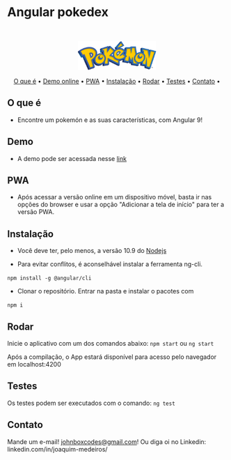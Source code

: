 # Angular pokedex

<br />
<p align="center">
    <img src="./logo.png" alt="Logo" width="180">
<p align="center">
  <a href="#o-que-é">O que é</a> •
  <a href="#demo">Demo online</a> •
  <a href="#pwa">PWA</a> •
  <a href="#instalação">Instalação</a> •
  <a href="#rodar">Rodar</a> •
  <a href="#testes">Testes</a> •
  <a href="#contact">Contato</a> •
</p>

## O que é

* Encontre um pokemón e as suas características, com Angular 9!

## Demo
* A demo pode ser acessada nesse <a href="https://ngrx-pokedex.herokuapp.com">link</a>

## PWA

* Após acessar a versão online em um dispositivo móvel, basta ir nas opções do browser e usar a opção "Adicionar a tela de início" para ter a versão PWA.

## Instalação

* Você deve ter, pelo menos, a versão 10.9 do <a href="https://nodejs.org/en/">Nodejs</a>

* Para evitar conflitos, é aconselhável instalar a ferramenta ng-cli.

```npm install -g @angular/cli```

* Clonar o repositório. Entrar na pasta e instalar o pacotes com

```npm i```

## Rodar

Inicie o aplicativo com um dos comandos abaixo:
```npm start``` ou ```ng start```

Após a compilação, o App estará disponível para acesso
pelo navegador em localhost:4200

## Testes

Os testes podem ser executados com o comando:
```ng test```
## Contato

Mande um e-mail! johnboxcodes@gmail.com! Ou diga oi no Linkedin:
linkedin.com/in/joaquim-medeiros/
